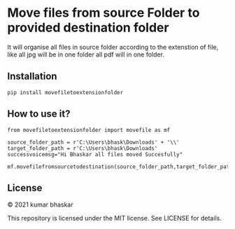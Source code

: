 # Move files from source Folder to provided destination folder 
It will organise all files in source folder according to the extenstion
of file,
like all jpg will be in one folder all pdf will in one folder.

## Installation

```pip install movefiletoextensionfolder```

## How to use it?
```
from movefiletoextensionfolder import movefile as mf

source_folder_path = r'C:\Users\bhask\Downloads' + '\\'
target_folder_path = r'C:\Users\bhask\Downloads'
successvoicemsg="Hi Bhaskar all files moved Succesfully" 

mf.movefilefromsourcetodestination(source_folder_path,target_folder_path,successvoicemsg)
```

## License

© 2021 kumar bhaskar

This repository is licensed under the MIT license. See LICENSE for details.

